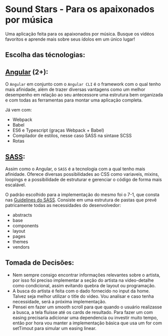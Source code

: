 # Sound Stars - Para os apaixonados por música

Uma aplicação feita para os apaixonados por música. Busque os vidéos favoritos e aprende mais sobre seus ídolos em um único lugar!

## Escolha das técnologias:

## [Angular](http://angular.io/) (2+):

O `Angular` em conjunto com o `Angular CLI` é o framework com o qual tenho mais afinidade, além de trazer diversas vantagens como um melhor desempenho em relação ao seu antecessore uma estrutura bem organizada e com todas as ferramentas para montar uma aplicação completa.

Já vem com:
* Webpack
* Babel
* ES6 e Typescript (graças Webpack + Babel)
* Compilador de estilos, nesse caso SASS na sintaxe SCSS
* Rotas

## [SASS](http://sass-lang.com/):

Assim como o Angular, o `SASS` é a tecnologia com a qual tenho mais afinidade. Oferece diversas possibilidades ao CSS como variaveis, mixins, loopings e a possibilidade de estruturar e gerenciar o código de forma mais escalável.

O padrão escolhido para a implementação do mesmo foi o 7-1, que consta nas [Guidelines do SASS](https://sass-guidelin.es/#the-7-1-pattern). Consiste em uma estrutura de pastas que prevê patricamente todas as necessidades do desenvolvedor:

* abstracts
* base
* components
* layout
* pages
* themes
* vendors

## Tomada de Decisões:
* Nem sempre consigo encontrar informações relevantes sobre o artista, por isso foi preciso implementar a seção do artista na video-detalhe como condicional, assim evitando quebra de layout ou programação.
* A busca do artista é feita com o dado fornecido no input da home. Talvez seja melhor utilizar o title do video. Vou analisar e caso tenha necessidade, será a próxima implementação.
* Pensei em fazer um smooth scroll para que quando o usuário realizasse a busca, a tela fluísse até os cards de resultado. Para fazer um com easing precisaria adicionar uma dependencia ou investir muito tempo, então por hora vou manter a implementação básica que usa um for com setTimout para simular um easing linear.